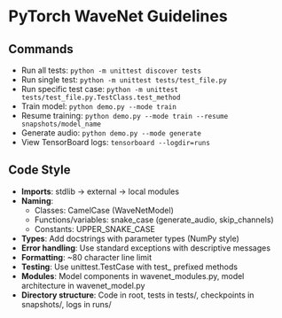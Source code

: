 # PyTorch WaveNet Guidelines

## Commands
- Run all tests: `python -m unittest discover tests`
- Run single test: `python -m unittest tests/test_file.py`
- Run specific test case: `python -m unittest tests/test_file.py.TestClass.test_method`
- Train model: `python demo.py --mode train`
- Resume training: `python demo.py --mode train --resume snapshots/model_name`
- Generate audio: `python demo.py --mode generate`
- View TensorBoard logs: `tensorboard --logdir=runs`

## Code Style
- **Imports**: stdlib → external → local modules
- **Naming**:
  - Classes: CamelCase (WaveNetModel)
  - Functions/variables: snake_case (generate_audio, skip_channels)
  - Constants: UPPER_SNAKE_CASE
- **Types**: Add docstrings with parameter types (NumPy style)
- **Error handling**: Use standard exceptions with descriptive messages
- **Formatting**: ~80 character line limit
- **Testing**: Use unittest.TestCase with test_ prefixed methods
- **Modules**: Model components in wavenet_modules.py, model architecture in wavenet_model.py
- **Directory structure**: Code in root, tests in tests/, checkpoints in snapshots/, logs in runs/
